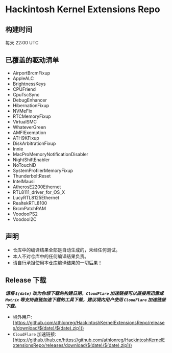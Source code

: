# Hackintosh Kernel Extensions Repo

## 构建时间
每天 22:00 UTC

## 已覆盖的驱动清单
- AirportBrcmFixup
- AppleALC
- BrightnessKeys
- CPUFriend
- CpuTscSync
- DebugEnhancer
- HibernationFixup
- NVMeFix
- RTCMemoryFixup
- VirtualSMC
- WhateverGreen
- AMFIExemption
- ATH9KFixup
- DiskArbitrationFixup
- Innie
- MacProMemoryNotificationDisabler
- NightShiftEnabler
- NoTouchID
- SystemProfilerMemoryFixup
- ThunderboltReset
- IntelMausi
- AtherosE2200Ethernet
- RTL8111_driver_for_OS_X
- LucyRTL8125Ethernet
- RealtekRTL8100
- BrcmPatchRAM
- VoodooPS2
- VoodooI2C

## 声明
- 仓库中的编译结果全部是自动生成的，未经任何测试。
- 本人不对仓库中的任何编译结果负责。
- 请自行承担使用本仓库编译结果的一切后果！

## Release 下载

***请将 `$(date)` 改为你想下载的构建日期，`CloudFlare` 加速链接可以直接用迅雷或 `Motrix` 等支持直链加速下载的工具下载，建议境内用户使用 `CloudFlare` 加速链接下载。***

- 境外用户: [https://github.com/athlonreg/HackintoshKernelExtensionsRepo/releases/download/$(date)/$(date).zip]()
- `CloudFlare` 加速链接: [https://github.tlhub.cn/https://github.com/athlonreg/HackintoshKernelExtensionsRepo/releases/download/$(date)/$(date).zip]()

